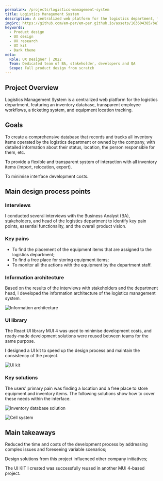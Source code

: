 ```yaml
---
permalink: /projects/logistics-management-system
title: Logistics Management System
description: A centralized web platform for the logistics department, featuring an inventory database, transparent employee workflows, a ticketing system, and equipment location tracking.
imgSrc: https://github.com/em-per/em-per.github.io/assets/163604385/be798141-6f79-465f-84e6-ef19da050d31
keywords:
  - Product design
  - UX design
  - UX research
  - UI kit
  - Dark theme
meta:
  Role: UX Designer | 2022
  Team: Dedicated team of BA, stakeholder, developers and QA
  Scope: Full product design from scratch
---
```


## Project Overview

Logistics Management System is a centralized web platform for the logistics department, featuring an inventory database, transparent employee workflows, a ticketing system, and equipment location tracking. 

## Goals

To create a comprehensive database that records and tracks all inventory items operated by the logistics department or owned by the company, with detailed information about their status, location, the person responsible for them, etc.

To provide a flexible and transparent system of interaction with all inventory items (import, relocation, export).

To minimise interface development costs.

## Main design process points

### Interviews

I conducted several interviews with the Business Analyst (BA), stakeholders, and head of the logistics department to identify key pain points, essential functionality, and the overall product vision.

### Key pains

* To find the placement of the equipment items that are assigned to the logistics department;
* To find a free place for storing equipment items;
* To monitor all the actions with the equipment by the department staff.

### Information architecture

Based on the results of the interviews with stakeholders and the department head, I developed the information architecture of the logistics management system.

![Information architecture](https://github.com/em-per/em-per.github.io/assets/163604385/8cd691fd-f1ac-493e-b126-bb13c31fed55)

### UI library

The React UI library MUI 4 was used to minimise development costs, and ready-made development solutions were reused between teams for the same purpose.

I designed a UI kit to speed up the design process and maintain the consistency of the project.

![UI kit](https://github.com/em-per/em-per.github.io/assets/163604385/0ecb1b9e-ad53-4044-a1ae-7edf3cdda001)

### Key solutions

The users' primary pain was finding a location and a free place to store equipment and inventory items. The following solutions show how to cover these needs within the interface.

![Inventory database solution](https://github.com/em-per/em-per.github.io/assets/163604385/815d16a5-e785-4307-ae01-1403dc111161)

![Cell system](https://github.com/em-per/em-per.github.io/assets/163604385/3c1d42d4-64cd-4737-93a1-680da446a74c)

## Main takeaways

Reduced the time and costs of the development process by addressing complex issues and foreseeing variable scenarios;

Design solutions from this project influenced other company initiatives;

The UI KIT I created was successfully reused in another MUI 4-based project.
